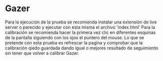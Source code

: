 # Gazer
Para la ejecución de la prueba se recomienda instalar una extensión de live server o parecido y ejecutar con esta misma el archivo 'index.html'
Para la calibración se recomienda hacer la primera vez clic en diferentes esquinas de la pantalla siguiendo con los ojos el puntero del mouse.
Lo que se pretende con esta prueba es refrescar la pagina y comprobar que la calibración qiedo guardada dando igual o mejores resultado de seguimiento sin tener que volver a calibrar Gazer.
